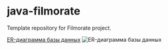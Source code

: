 # java-filmorate
Template repository for Filmorate project.

[ER-диаграмма базы данных]("src/main/resources/Диаграмма.png")
![ER-диаграмма базы данных]("src/main/resources/Диаграмма.png")
